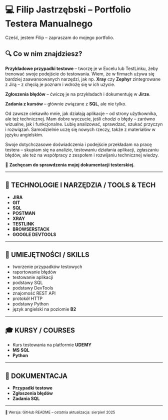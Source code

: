 # 💻 Filip Jastrzębski – Portfolio Testera Manualnego

Cześć, jestem Filip – zapraszam do mojego portfolio.

## 🔍 Co w nim znajdziesz?

**Przykładowe przypadki testowe** – tworzę je w Excelu lub TestLinku, żeby trenować swoje podejście do testowania. Wiem, że w firmach używa się bardziej zaawansowanych narzędzi, jak np. **Xray** czy **Zephyr** zintegrowane z Jirą – z chęcią je poznam i wdrożę się w ich użycie.

**Zgłoszenia błędów** – ćwiczę je na przykładach i dokumentuję w **Jirze**.

**Zadania z kursów** – głównie związane z **SQL**, ale nie tylko.

Od zawsze ciekawiło mnie, jak działają aplikacje – od strony użytkownika, ale też technicznej. Mam dobre wyczucie, jeśli chodzi o błędy – zarówno wizualne, jak i funkcjonalne. Lubię analizować, sprawdzać, szukać przyczyn i rozwiązań. Samodzielnie uczę się nowych rzeczy, także z materiałów w języku angielskim.

Swoje dotychczasowe doświadczenia i podejście przekładam na pracę testera – skupiam się na analizie, testowaniu działania aplikacji, zgłaszaniu błędów, ale też na współpracy z zespołem i rozwijaniu technicznej wiedzy.

📂 **Zachęcam do sprawdzenia mojej dokumentacji testerskiej.**

---

## 🧰 TECHNOLOGIE I NARZĘDZIA / TOOLS & TECH

- **JIRA**  
- **GIT**  
- **SQL**  
- **POSTMAN**  
- **XRAY**  
- **TESTLINK**  
- **BROWSERSTACK**  
- **GOOGLE DEVTOOLS**

---

## 🧠 UMIEJĘTNOŚCI / SKILLS

- tworzenie przypadków testowych  
- raportowanie błędów  
- testowanie aplikacji  
- podstawy SQL  
- podstawy DevTools  
- znajomość REST API  
- protokół HTTP  
- podstawy Python  
- język angielski na poziomie **B2**

---

## 🎓 KURSY / COURSES

- Kurs testowania na platformie **UDEMY**  
- **MS SQL**  
- **Python**

---

## 📄 DOKUMENTACJA

- **Przypadki testowe**  
- **Zgłoszenia błędów**  
- **Zadania SQL**

---

<sub>📌 Wersja: GitHub README – ostatnia aktualizacja: sierpień 2025</sub>

